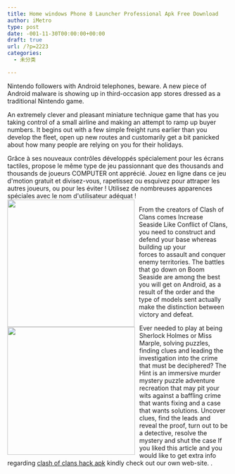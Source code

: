 ```yaml
---
title: Home windows Phone 8 Launcher Professional Apk Free Download
author: iMetro
type: post
date: -001-11-30T00:00:00+00:00
draft: true
url: /?p=2223
categories:
  - 未分类

---
```

Nintendo followers with Android telephones, beware. A new piece of Android malware is showing up in third-occasion app stores dressed as a traditional Nintendo game.

An extremely clever and pleasant miniature technique game that has you taking control of a small airline and making an attempt to ramp up buyer numbers. It begins out with a few simple freight runs earlier than you develop the fleet, open up new routes and customarily get a bit panicked about how many people are relying on you for their holidays.

Grâce à ses nouveaux contrôles développés spécialement pour les écrans tactiles, propose le même type de jeu passionnant que des thousands and thousands de joueurs COMPUTER ont apprécié. Jouez en ligne dans ce jeu d'motion gratuit et divisez-vous, rapetissez ou esquivez pour attraper les autres joueurs, ou pour les éviter ! Utilisez de nombreuses apparences spéciales avec le nom d'utilisateur adéquat !<img class='alignleft' style='float:left;margin-right:10px' src='http://firestormfan.com/images/killer_frost_injustice3.jpg' width='289' alt='' />

From the creators of Clash of Clans comes Increase Seaside Like Conflict of Clans, you need to construct and defend your base whereas building up your forces to assault and conquer enemy territories. The battles that go down on Boom Seaside are among the best you will get on Android, as a result of the order and the type of models sent actually make the distinction between victory and defeat.<img class='alignleft' style='float:left;margin-right:10px' src='http://www.desktopextreme.com/photos/Porsche_911_GT3_325200560511PM987.jpg' width='290' alt='' />

Ever needed to play at being Sherlock Holmes or Miss Marple, solving puzzles, finding clues and leading the investigation into the crime that must be deciphered? The Hint is an immersive murder mystery puzzle adventure recreation that may pit your wits against a baffling crime that wants fixing and a case that wants solutions. Uncover clues, find the leads and reveal the proof, turn out to be a detective, resolve the mystery and shut the case If you liked this article and you would like to get extra info regarding [clash of clans hack apk][1] kindly check out our own web-site. .

 [1]: http://clashofclanshack.1208music.com